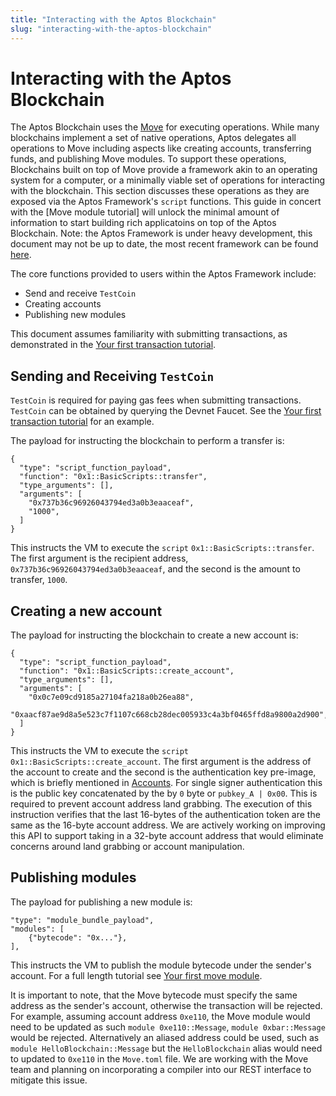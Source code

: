 ```yaml
---
title: "Interacting with the Aptos Blockchain"
slug: "interacting-with-the-aptos-blockchain"
---
```


# Interacting with the Aptos Blockchain

The Aptos Blockchain uses the [Move][move_url] for executing operations. While many blockchains implement a set of native operations, Aptos delegates all operations to Move including aspects like creating accounts, transferring funds, and publishing Move modules. To support these operations, Blockchains built on top of Move provide a framework akin to an operating system for a computer, or a minimally viable set of operations for interacting with the blockchain. This section discusses these operations as they are exposed via the Aptos Framework's `script` functions. This guide in concert with the [Move module tutorial] will unlock the minimal amount of information to start building rich applicatoins on top of the Aptos Blockchain. Note: the Aptos Framework is under heavy development, this document may not be up to date, the most recent framework can be found [here][aptos_framework].

The core functions provided to users within the Aptos Framework include:
* Send and receive `TestCoin`
* Creating accounts
* Publishing new modules

This document assumes familiarity with submitting transactions, as demonstrated in the [Your first transaction tutorial][your-first-transaction].

## Sending and Receiving `TestCoin`

`TestCoin` is required for paying gas fees when submitting transactions. `TestCoin` can be obtained by querying the Devnet Faucet. See the [Your first transaction tutorial][your-first-transaction] for an example.

The payload for instructing the blockchain to perform a transfer is:

```
{
  "type": "script_function_payload",
  "function": "0x1::BasicScripts::transfer",
  "type_arguments": [],
  "arguments": [
    "0x737b36c96926043794ed3a0b3eaaceaf",
    "1000",
  ]
}
```

This instructs the VM to execute the `script` `0x1::BasicScripts::transfer`. The first argument is the recipient address, `0x737b36c96926043794ed3a0b3eaaceaf`, and the second is the amount to transfer, `1000`.

## Creating a new account

The payload for instructing the blockchain to create a new account is:

```
{
  "type": "script_function_payload",
  "function": "0x1::BasicScripts::create_account",
  "type_arguments": [],
  "arguments": [
    "0x0c7e09cd9185a27104fa218a0b26ea88",
    "0xaacf87ae9d8a5e523c7f1107c668cb28dec005933c4a3bf0465ffd8a9800a2d900",
  ]
}
```

This instructs the VM to execute the `script` `0x1::BasicScripts::create_account`. The first argument is the address of the account to create and the second is the authentication key pre-image, which is briefly mentioned in [Accounts][accounts]. For single signer authentication this is the public key concatenated by the by `0` byte or `pubkey_A | 0x00`. This is required to prevent account address land grabbing. The execution of this instruction verifies that the last 16-bytes of the authentication token are the same as the 16-byte account address. We are actively working on improving this API to support taking in a 32-byte account address that would eliminate concerns around land grabbing or account manipulation.

## Publishing modules

The payload for publishing a new module is:

```
"type": "module_bundle_payload",
"modules": [
    {"bytecode": "0x..."},
],
```

This instructs the VM to publish the module bytecode under the sender's account. For a full length tutorial see [Your first move module][your-first-move-module].

It is important to note, that the Move bytecode must specify the same address as the sender's account, otherwise the transaction will be rejected. For example, assuming account address `0xe110`, the Move module would need to be updated as such `module 0xe110::Message`, `module 0xbar::Message` would be rejected. Alternatively an aliased address could be used, such as `module HelloBlockchain::Message` but the `HelloBlockchain` alias would need to updated to `0xe110` in the `Move.toml` file. We are working with the Move team and planning on incorporating a compiler into our REST interface to mitigate this issue.

[accounts]: /basics/basics-accounts
[your-first-move-module]: /tutorials/your-first-move-module
[your-first-transaction]: /tutorials/your-first-transaction
[move_url]: https://diem.github.io/move/
[aptos_framework]: https://github.com/aptos-labs/aptos-core/tree/main/aptos-move/framework/aptos-framework/sources
